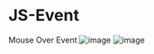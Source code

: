 # JS-Event
Mouse Over Event
![image](https://user-images.githubusercontent.com/89980850/187062707-4a8d3313-4566-4b27-9d92-ad5b49599447.png)
![image](https://user-images.githubusercontent.com/89980850/187062726-805a0c3b-90f3-4ba6-992e-214ee0939b70.png)
